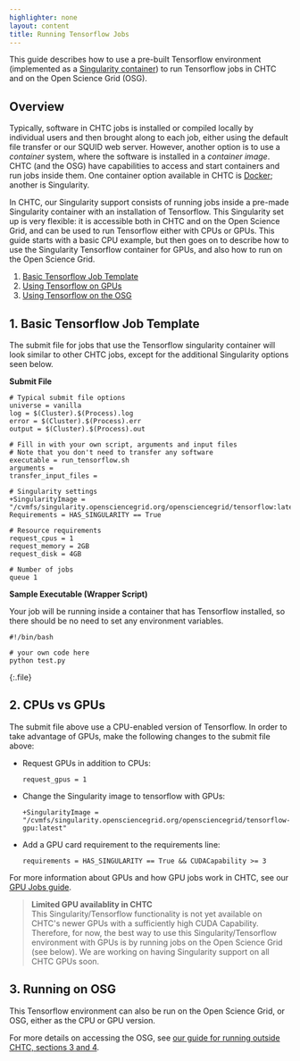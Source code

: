 ```yaml
---
highlighter: none
layout: content
title: Running Tensorflow Jobs
---
```


This guide describes how to use a pre-built Tensorflow environment
(implemented as a [Singularity container](http://singularity.lbl.gov/))
to run Tensorflow jobs in CHTC and on the Open Science Grid (OSG).

Overview
--------

Typically, software in CHTC jobs is installed or compiled locally by
individual users and then brought along to each job, either using the
default file transfer or our SQUID web server. However, another option
is to use a *container* system, where the software is installed in a
*container image*. CHTC (and the OSG) have capabilities to access and
start containers and run jobs inside them. One container option
available in CHTC is [Docker](docker-jobs); another is
Singularity.

In CHTC, our Singularity support consists of running jobs inside a
pre-made Singularity container with an installation of Tensorflow. This
Singularity set up is very flexible: it is accessible both in CHTC and
on the Open Science Grid, and can be used to run Tensorflow either with
CPUs or GPUs. This guide starts with a basic CPU example, but then goes
on to describe how to use the Singularity Tensorflow container for GPUs,
and also how to run on the Open Science Grid.

1.  [Basic Tensorflow Job Template](#template)
2.  [Using Tensorflow on GPUs](#gpus)
3.  [Using Tensorflow on the OSG](#osg)

<a name="template"></a>

**1. Basic Tensorflow Job Template**
--------------------------------

The submit file for jobs that use the Tensorflow singularity container
will look similar to other CHTC jobs, except for the additional
Singularity options seen below.

**Submit File**

``` {.sub}
# Typical submit file options
universe = vanilla
log = $(Cluster).$(Process).log
error = $(Cluster).$(Process).err
output = $(Cluster).$(Process).out

# Fill in with your own script, arguments and input files
# Note that you don't need to transfer any software
executable = run_tensorflow.sh
arguments =
transfer_input_files = 

# Singularity settings
+SingularityImage = "/cvmfs/singularity.opensciencegrid.org/opensciencegrid/tensorflow:latest"
Requirements = HAS_SINGULARITY == True

# Resource requirements
request_cpus = 1
request_memory = 2GB
request_disk = 4GB

# Number of jobs
queue 1
```

**Sample Executable (Wrapper Script)**

Your job will be running inside a container that has Tensorflow
installed, so there should be no need to set any environment variables.

``` 
#!/bin/bash

# your own code here 
python test.py
```
{:.file}


<a name="gpus"></a>

**2. CPUs vs GPUs**
---------------

The submit file above use a CPU-enabled version of Tensorflow. In order
to take advantage of GPUs, make the following changes to the submit file
above:

-   Request GPUs in addition to CPUs:

    ``` {.sub}
    request_gpus = 1
    ```

-   Change the Singularity image to tensorflow with GPUs:

    ``` {.sub}
    +SingularityImage = "/cvmfs/singularity.opensciencegrid.org/opensciencegrid/tensorflow-gpu:latest"
    ```

-   Add a GPU card requirement to the requirements line:

    ``` {.sub}
    requirements = HAS_SINGULARITY == True && CUDACapability >= 3
    ```

For more information about GPUs and how GPU jobs work in CHTC, see our
[GPU Jobs guide](gpu-jobs).

> **Limited GPU availablity in CHTC**\
> This Singularity/Tensorflow functionality is not yet available on
> CHTC\'s newer GPUs with a sufficiently high CUDA Capability.
> Therefore, for now, the best way to use this Singularity/Tensorflow
> environment with GPUs is by running jobs on the Open Science Grid (see
> below). We are working on having Singularity support on all CHTC GPUs
> soon.

<a name="osg"></a>

**3. Running on OSG**
-----------------

This Tensorflow environment can also be run on the Open Science Grid, or
OSG, either as the CPU or GPU version.

For more details on accessing the OSG, see [our guide for running
outside CHTC, sections 3 and 4](scaling-htc).
